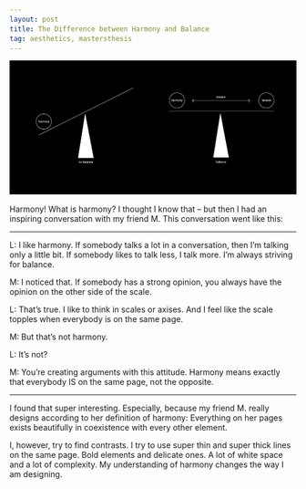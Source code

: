 ```yaml
---
layout: post
title: The Difference between Harmony and Balance
tag: aesthetics, mastersthesis
---
```

![harmony](/pic/master_balance3.jpg)

Harmony! What is harmony? I thought I know that – but then I had an inspiring conversation with my friend M. This conversation went like this:

---

L: 	I like harmony. If somebody talks a lot in a conversation, then I’m talking only a little bit. If somebody likes to talk less, I talk more. I’m always striving for balance.

M: I noticed that. If somebody has a strong opinion, 		you always have the opinion on the other side of the scale.

L: 	That’s true. I like to think in scales or axises. And I feel like the scale topples when everybody is on the same page.

M: But that’s not harmony.

L: 	It’s not?

M: You’re creating arguments with this attitude. Harmony means exactly that everybody IS on the same page, not the opposite.

---
I found that super interesting. Especially, because my friend M. really designs according to her definition of harmony: Everything on her pages exists beautifully in coexistence with every other element.

I, however, try to find contrasts. I try to use super thin and super thick lines on the same page. Bold elements and delicate ones. A lot of white space and a lot of complexity. My understanding of harmony changes the way I am designing. 